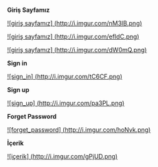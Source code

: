   **Giriş Sayfamız**

[![giriş sayfamız] (http://i.imgur.com/nM3IB.png)](http://i.imgur.com/nM3IB.png)

[![giriş sayfamız] (http://i.imgur.com/efIdC.png)](http://i.imgur.com/efIdC.png)

[![giriş sayfamız] (http://i.imgur.com/dW0mQ.png)](http://i.imgur.com/dW0mQ.png)

  **Sign in**

[![sign_in] (http://i.imgur.com/tC6CF.png)](http://i.imgur.com/tC6CF.png)

  **Sign up**

[![sign_up] (http://i.imgur.com/pa3PL.png)](http://i.imgur.com/pa3PL.png)

  **Forget Password**

[![forget_password] (http://i.imgur.com/hoNvk.png)](http://i.imgur.com/hoNvk.png)

  **İçerik**

[![içerik] (http://i.imgur.com/gPjUD.png)](http://i.imgur.com/gPjUD.png)



